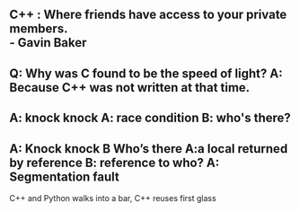 C++ : Where friends have access to your private members.  
      - Gavin Baker 
---------------------------------- 
Q: Why was C found to be the speed of light? 
A: Because C++ was not written at that time. 
---------------------------------- 
A: knock knock 
A: race condition 
B: who's there? 
---------------------------------- 
A: Knock knock 
B Who’s there 
A:a local returned by reference 
B: reference to who? 
A: Segmentation fault 
--------------------------------- 
C++ and Python walks into a bar, C++ reuses first glass
